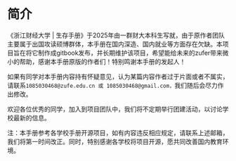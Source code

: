 # 简介

《浙江财经大学 | 生存手册》于2025年由一群财大本科生写就，由于原作者团队主要属于出国攻读硕博群体，本手册在国内深造、国内就业等方面存在欠缺。本项目旨在将它制作成gitbook发布，并长期维护该项目，希望能给未来的zufer带来微小的帮助，感谢本手册原版的作者们！特别鸣谢本手册的发起人！

如果有同学对本手册内容持有怀疑意见，认为某篇内容作者过于片面或者不属实，请联系`1085030468@zufe.edu.cn 或 1085030468@gmail.com，`我们随后会尽力作出修改。

欢迎各位优秀的同学，加入到项目团队中，我们将不定期举行团建活动，以讨论学校最新的信息。

注：本手册参考各学校手册开源项目，如有内容违反相应规定，请联系上述邮箱，我们将第一时间改正。同时，特别感谢各学校将项目开源，愿共同改善国内教育环境。



<figure><img src="https://www.zufe.edu.cn/__local/A/78/9C/A90ADCB9A8EC37167136E052A4C_9FDE930E_11609.jpg" alt=""><figcaption></figcaption></figure>
